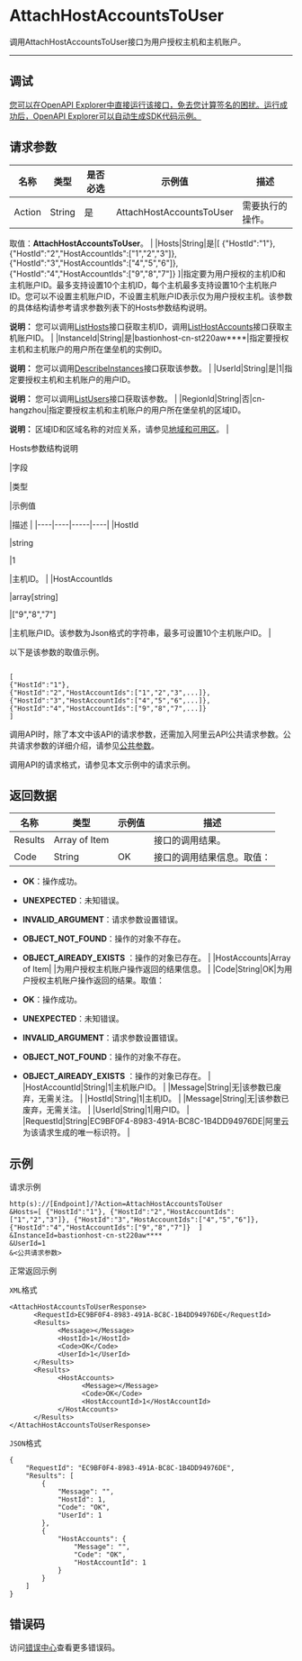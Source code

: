 # AttachHostAccountsToUser

调用AttachHostAccountsToUser接口为用户授权主机和主机账户。

****

## 调试

[您可以在OpenAPI Explorer中直接运行该接口，免去您计算签名的困扰。运行成功后，OpenAPI Explorer可以自动生成SDK代码示例。](https://api.aliyun.com/#product=Yundun-bastionhost&api=AttachHostAccountsToUser&type=RPC&version=2019-12-09)

## 请求参数

|名称|类型|是否必选|示例值|描述|
|--|--|----|---|--|
|Action|String|是|AttachHostAccountsToUser|需要执行的操作。

 取值：**AttachHostAccountsToUser**。 |
|Hosts|String|是|\[ \{"HostId":"1"\}, \{"HostId":"2","HostAccountIds":\["1","2","3"\]\}, \{"HostId":"3","HostAccountIds":\["4","5","6"\]\}, \{"HostId":"4","HostAccountIds":\["9","8","7"\]\} \]|指定要为用户授权的主机ID和主机账户ID。最多支持设置10个主机ID，每个主机最多支持设置10个主机账户ID。您可以不设置主机账户ID，不设置主机账户ID表示仅为用户授权主机。该参数的具体结构请参考请求参数列表下的Hosts参数结构说明。

 **说明：** 您可以调用[ListHosts](~~200665~~)接口获取主机ID，调用[ListHostAccounts](~~204372~~)接口获取主机账户ID。 |
|InstanceId|String|是|bastionhost-cn-st220aw\*\*\*\*|指定要授权主机和主机账户的用户所在堡垒机的实例ID。

 **说明：** 您可以调用[DescribeInstances](~~153281~~)接口获取该参数。 |
|UserId|String|是|1|指定要授权主机和主机账户的用户ID。

 **说明：** 您可以调用[ListUsers](~~204522~~)接口获取该参数。 |
|RegionId|String|否|cn-hangzhou|指定要授权主机和主机账户的用户所在堡垒机的区域ID。

 **说明：** 区域ID和区域名称的对应关系，请参见[地域和可用区](~~40654~~)。 |

Hosts参数结构说明

|字段

|类型

|示例值

|描述 |
|----|----|-----|----|
|HostId

|string

|1

|主机ID。 |
|HostAccountIds

|array\[string\]

|\["9","8","7"\]

|主机账户ID。该参数为Json格式的字符串，最多可设置10个主机账户ID。 |

以下是该参数的取值示例。

```

[
{"HostId":"1"},
{"HostId":"2","HostAccountIds":["1","2","3",...]},
{"HostId":"3","HostAccountIds":["4","5","6",...]},
{"HostId":"4","HostAccountIds":["9","8","7",...]}
]
```

调用API时，除了本文中该API的请求参数，还需加入阿里云API公共请求参数。公共请求参数的详细介绍，请参见[公共参数](~~148139~~)。

调用API的请求格式，请参见本文示例中的请求示例。

## 返回数据

|名称|类型|示例值|描述|
|--|--|---|--|
|Results|Array of Item| |接口的调用结果。 |
|Code|String|OK|接口的调用结果信息。取值：

 -   **OK**：操作成功。
-   **UNEXPECTED**：未知错误。
-   **INVALID\_ARGUMENT**：请求参数设置错误。
-   **OBJECT\_NOT\_FOUND**：操作的对象不存在。
-   **OBJECT\_AlREADY\_EXISTS** ：操作的对象已存在。 |
|HostAccounts|Array of Item| |为用户授权主机账户操作返回的结果信息。 |
|Code|String|OK|为用户授权主机账户操作返回的结果。取值：

 -   **OK**：操作成功。
-   **UNEXPECTED**：未知错误。
-   **INVALID\_ARGUMENT**：请求参数设置错误。
-   **OBJECT\_NOT\_FOUND**：操作的对象不存在。
-   **OBJECT\_AlREADY\_EXISTS** ：操作的对象已存在。 |
|HostAccountId|String|1|主机账户ID。 |
|Message|String|无|该参数已废弃，无需关注。 |
|HostId|String|1|主机ID。 |
|Message|String|无|该参数已废弃，无需关注。 |
|UserId|String|1|用户ID。 |
|RequestId|String|EC9BF0F4-8983-491A-BC8C-1B4DD94976DE|阿里云为该请求生成的唯一标识符。 |

## 示例

请求示例

```
http(s)://[Endpoint]/?Action=AttachHostAccountsToUser
&Hosts=[ {"HostId":"1"}, {"HostId":"2","HostAccountIds":["1","2","3"]}, {"HostId":"3","HostAccountIds":["4","5","6"]}, {"HostId":"4","HostAccountIds":["9","8","7"]}  ]
&InstanceId=bastionhost-cn-st220aw****
&UserId=1
&<公共请求参数>
```

正常返回示例

`XML`格式

```
<AttachHostAccountsToUserResponse>
      <RequestId>EC9BF0F4-8983-491A-BC8C-1B4DD94976DE</RequestId>
      <Results>
            <Message></Message>
            <HostId>1</HostId>
            <Code>OK</Code>
            <UserId>1</UserId>
      </Results>
      <Results>
            <HostAccounts>
                  <Message></Message>
                  <Code>OK</Code>
                  <HostAccountId>1</HostAccountId>
            </HostAccounts>
      </Results>
</AttachHostAccountsToUserResponse>
```

`JSON`格式

```
{
    "RequestId": "EC9BF0F4-8983-491A-BC8C-1B4DD94976DE",
    "Results": [
        {
            "Message": "",
            "HostId": 1,
            "Code": "OK",
            "UserId": 1
        },
        {
            "HostAccounts": {
                "Message": "",
                "Code": "OK",
                "HostAccountId": 1
            }
        }
    ]
}
```

## 错误码

访问[错误中心](https://error-center.aliyun.com/status/product/Yundun-bastionhost)查看更多错误码。

